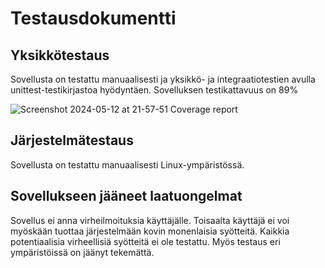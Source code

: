 # Testausdokumentti

## Yksikkötestaus

Sovellusta on testattu manuaalisesti ja yksikkö- ja integraatiotestien avulla unittest-testikirjastoa hyödyntäen. Sovelluksen testikattavuus on 89%

![Screenshot 2024-05-12 at 21-57-51 Coverage report](https://github.com/helena-ves/ot-harjoitustyo/assets/163850962/1b35f6df-5fca-45fe-a048-debc31bc6c3e)


## Järjestelmätestaus

Sovellusta on testattu manuaalisesti Linux-ympäristössä.

## Sovellukseen jääneet laatuongelmat

Sovellus ei anna virheilmoituksia käyttäjälle. Toisaalta käyttäjä ei voi myöskään tuottaa järjestelmään kovin monenlaisia syötteitä. Kaikkia potentiaalisia virheellisiä syötteitä ei ole testattu.
Myös testaus eri ympäristöissä on jäänyt tekemättä.
